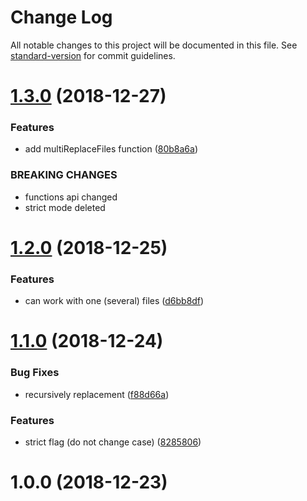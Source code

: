 # Change Log

All notable changes to this project will be documented in this file. See [standard-version](https://github.com/conventional-changelog/standard-version) for commit guidelines.

<a name="1.3.0"></a>
# [1.3.0](https://github.com/justerest/multi-replace/compare/v1.2.0...v1.3.0) (2018-12-27)


### Features

* add multiReplaceFiles function ([80b8a6a](https://github.com/justerest/multi-replace/commit/80b8a6a))


### BREAKING CHANGES

* functions api changed
* strict mode deleted



<a name="1.2.0"></a>
# [1.2.0](https://github.com/justerest/multi-replace/compare/v1.1.0...v1.2.0) (2018-12-25)


### Features

* can work with one (several) files ([d6bb8df](https://github.com/justerest/multi-replace/commit/d6bb8df))



<a name="1.1.0"></a>
# [1.1.0](https://github.com/justerest/multi-replace/compare/v1.0.0...v1.1.0) (2018-12-24)


### Bug Fixes

* recursively replacement ([f88d66a](https://github.com/justerest/multi-replace/commit/f88d66a))


### Features

* strict flag (do not change case) ([8285806](https://github.com/justerest/multi-replace/commit/8285806))



<a name="1.0.0"></a>
# 1.0.0 (2018-12-23)
